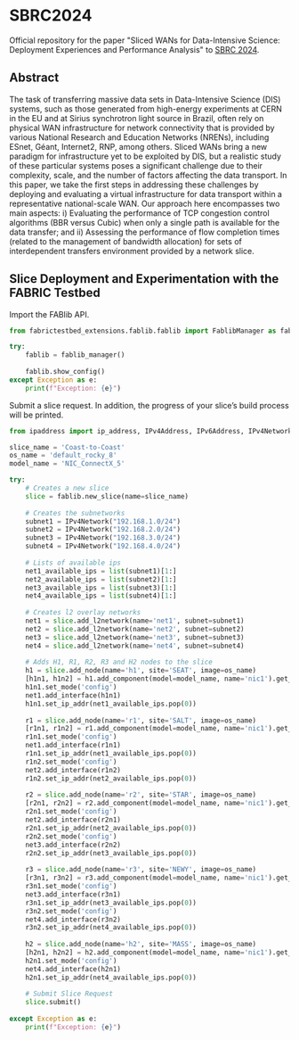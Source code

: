 # SBRC2024

Official repository for the paper "Sliced WANs for Data-Intensive Science: Deployment Experiences and Performance Analysis" to [SBRC 2024](https://sbrc.sbc.org.br/2024/).


## Abstract

The task of transferring massive data sets in Data-Intensive Science (DIS) systems, such as those generated from high-energy experiments at CERN in the EU and at Sirius synchrotron light source in Brazil, often rely on physical WAN infrastructure for network connectivity that is provided by various National Research and Education Networks (NRENs), including ESnet, Géant, Internet2, RNP, among others. Sliced WANs bring a new paradigm for infrastructure yet to be exploited by DIS, but a realistic study of these particular systems poses a significant challenge due to their complexity, scale, and the number of factors affecting the data transport. In this paper, we take the first steps in addressing these challenges by deploying and evaluating a virtual infrastructure for data transport within a representative national-scale WAN. Our approach here encompasses two main aspects: i) Evaluating the performance of TCP congestion control algorithms (BBR versus Cubic) when only a single path is available for the data transfer; and ii) Assessing the performance of flow completion times (related to the management of bandwidth allocation) for sets of interdependent transfers environment provided by a network slice.

## Slice Deployment and Experimentation with the FABRIC Testbed

Import the FABlib API.

```python
from fabrictestbed_extensions.fablib.fablib import FablibManager as fablib_manager

try:
    fablib = fablib_manager()
    
    fablib.show_config()
except Exception as e:
    print(f"Exception: {e}")
```

Submit a slice request. In addition, the progress of your slice’s build process will be printed.

```python
from ipaddress import ip_address, IPv4Address, IPv6Address, IPv4Network, IPv6Network

slice_name = 'Coast-to-Coast'
os_name = 'default_rocky_8'
model_name = 'NIC_ConnectX_5'

try:
    # Creates a new slice
    slice = fablib.new_slice(name=slice_name)
    
    # Creates the subnetworks
    subnet1 = IPv4Network("192.168.1.0/24")
    subnet2 = IPv4Network("192.168.2.0/24")
    subnet3 = IPv4Network("192.168.3.0/24")
    subnet4 = IPv4Network("192.168.4.0/24")
    
    # Lists of available ips
    net1_available_ips = list(subnet1)[1:]
    net2_available_ips = list(subnet2)[1:]
    net3_available_ips = list(subnet3)[1:]
    net4_available_ips = list(subnet4)[1:]
    
    # Creates l2 overlay networks
    net1 = slice.add_l2network(name='net1', subnet=subnet1)
    net2 = slice.add_l2network(name='net2', subnet=subnet2)
    net3 = slice.add_l2network(name='net3', subnet=subnet3)
    net4 = slice.add_l2network(name='net4', subnet=subnet4)
    
    # Adds H1, R1, R2, R3 and H2 nodes to the slice
    h1 = slice.add_node(name='h1', site='SEAT', image=os_name)
    [h1n1, h1n2] = h1.add_component(model=model_name, name='nic1').get_interfaces()
    h1n1.set_mode('config')
    net1.add_interface(h1n1)
    h1n1.set_ip_addr(net1_available_ips.pop(0))
    
    r1 = slice.add_node(name='r1', site='SALT', image=os_name)
    [r1n1, r1n2] = r1.add_component(model=model_name, name='nic1').get_interfaces()
    r1n1.set_mode('config')
    net1.add_interface(r1n1)
    r1n1.set_ip_addr(net1_available_ips.pop(0))
    r1n2.set_mode('config')
    net2.add_interface(r1n2)
    r1n2.set_ip_addr(net2_available_ips.pop(0))
    
    r2 = slice.add_node(name='r2', site='STAR', image=os_name)
    [r2n1, r2n2] = r2.add_component(model=model_name, name='nic1').get_interfaces()
    r2n1.set_mode('config')
    net2.add_interface(r2n1)
    r2n1.set_ip_addr(net2_available_ips.pop(0))
    r2n2.set_mode('config')
    net3.add_interface(r2n2)
    r2n2.set_ip_addr(net3_available_ips.pop(0))
    
    r3 = slice.add_node(name='r3', site='NEWY', image=os_name)
    [r3n1, r3n2] = r3.add_component(model=model_name, name='nic1').get_interfaces()
    r3n1.set_mode('config')
    net3.add_interface(r3n1)
    r3n1.set_ip_addr(net3_available_ips.pop(0))
    r3n2.set_mode('config')
    net4.add_interface(r3n2)
    r3n2.set_ip_addr(net4_available_ips.pop(0))
    
    h2 = slice.add_node(name='h2', site='MASS', image=os_name)
    [h2n1, h2n2] = h2.add_component(model=model_name, name='nic1').get_interfaces()
    h2n1.set_mode('config')
    net4.add_interface(h2n1)
    h2n1.set_ip_addr(net4_available_ips.pop(0))
    
    # Submit Slice Request
    slice.submit()
    
except Exception as e:
    print(f"Exception: {e}")

```

